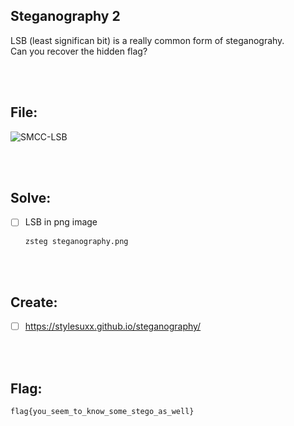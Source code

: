 ## Steganography 2

LSB (least significan bit) is a really common form of steganograhy. <br/>
Can you recover the hidden flag?

<br><br>

## File:
![SMCC-LSB](https://user-images.githubusercontent.com/93029180/217738143-97aaf78c-d5d4-4339-a35d-e0d139331f5f.png)


<br><br>

## Solve:

- [ ] LSB in png image
  ```bash
  zsteg steganography.png
  ```

<br><br>

## Create:
- [ ] https://stylesuxx.github.io/steganography/

<br><br>

## Flag:
`flag{you_seem_to_know_some_stego_as_well}`
